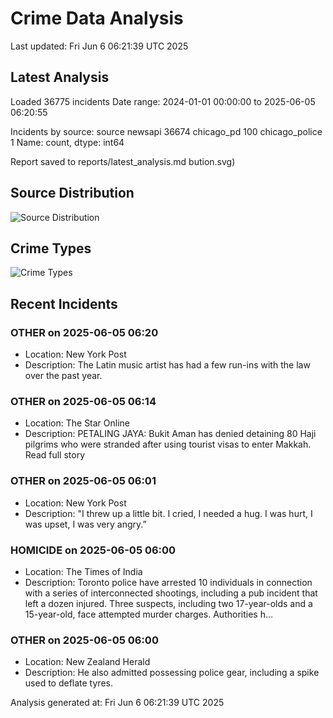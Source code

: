 # Crime Data Analysis
Last updated: Fri Jun  6 06:21:39 UTC 2025

## Latest Analysis

Loaded 36775 incidents
Date range: 2024-01-01 00:00:00 to 2025-06-05 06:20:55

Incidents by source:
source
newsapi           36674
chicago_pd          100
chicago_police        1
Name: count, dtype: int64

Report saved to reports/latest_analysis.md
bution.svg)

## Source Distribution
![Source Distribution](images/source_distribution.svg)

## Crime Types
![Crime Types](images/crime_types.svg)

## Recent Incidents

### OTHER on 2025-06-05 06:20
- Location: New York Post
- Description: The Latin music artist has had a few run-ins with the law over the past year.


### OTHER on 2025-06-05 06:14
- Location: The Star Online
- Description: PETALING JAYA: Bukit Aman has denied detaining 80 Haji pilgrims who were stranded after using tourist visas to enter Makkah. Read full story


### OTHER on 2025-06-05 06:01
- Location: New York Post
- Description: "I threw up a little bit. I cried, I needed a hug. I was hurt, I was upset, I was very angry.”


### HOMICIDE on 2025-06-05 06:00
- Location: The Times of India
- Description: Toronto police have arrested 10 individuals in connection with a series of interconnected shootings, including a pub incident that left a dozen injured. Three suspects, including two 17-year-olds and a 15-year-old, face attempted murder charges. Authorities h…


### OTHER on 2025-06-05 06:00
- Location: New Zealand Herald
- Description: He also admitted possessing police gear, including a spike used to deflate tyres.

Analysis generated at: Fri Jun  6 06:21:39 UTC 2025
